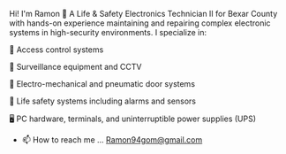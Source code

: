 Hi! I'm Ramon 👋
A Life & Safety Electronics Technician II for Bexar County with hands-on experience maintaining and repairing complex electronic systems in high-security environments. I specialize in:

🔐 Access control systems

🎥 Surveillance equipment and CCTV

🚪 Electro-mechanical and pneumatic door systems

🧯 Life safety systems including alarms and sensors

🖥️ PC hardware, terminals, and uninterruptible power supplies (UPS)


- 📫 How to reach me ... Ramon94gom@gmail.com

<!---
Moforamon/Moforamon is a ✨ special ✨ repository because its `README.md` (this file) appears on your GitHub profile.
You can click the Preview link to take a look at your changes.
--->
